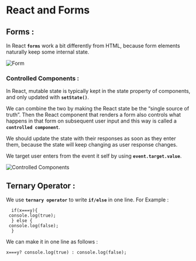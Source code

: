 # React and Forms
## Forms :

In React **`forms`** work a bit differently from HTML, because form elements naturally keep some internal state.

![Form](https://uxdt.nic.in/wp-content/uploads/2020/02/loginform1_p-1.png)

### Controlled Components :
In React, mutable state is typically kept in the state property of components, and only updated with **`setState()`**.

We can combine the two by making the React state be the “single source of truth”. Then the React component that renders a form also controls what happens in that form on subsequent user input and this way is called a **`controlled component`**.

We should update the state with their responses as soon as they enter them, because the state will keep changing as user response changes.

We target user enters from the event it self by using **`event.target.value`**.

![Controlled Components](https://pbs.twimg.com/media/EKzwxZ4WkAAwjlw.jpg)

## Ternary Operator :
We use **`ternary operator`** to write **`if/else`** in one line.
For Example :

```
  if(x===y){
 console.log(true);
  } else {
 console.log(false);
  }
```

We can make it in one line as follows :

```
x===y? console.log(true) : console.log(false);
```